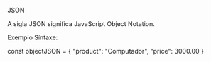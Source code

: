 JSON

A sigla JSON significa JavaScript Object Notation.

Exemplo Síntaxe:

const objectJSON = {
    "product": "Computador",
    "price": 3000.00
}
